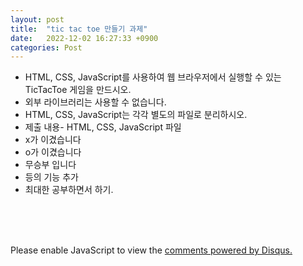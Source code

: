 ```yaml
---
layout: post
title:  "tic tac toe 만들기 과제"
date:   2022-12-02 16:27:33 +0900
categories: Post
---
```



* HTML, CSS, JavaScript를 사용하여 웹 브라우저에서 실행할 수 있는 TicTacToe 게임을 만드시오.
* 외부 라이브러리는 사용할 수 없습니다.
* HTML, CSS, JavaScript는 각각 별도의 파일로 분리하시오.
* 제출 내용- HTML, CSS, JavaScript 파일
* x가 이겼습니다
* o가 이겼습니다
* 무승부 입니다
* 등의 기능 추가
* 최대한 공부하면서 하기.











<br><br><br>

<div id="disqus_thread"></div>
<script>
    /**
    *  RECOMMENDED CONFIGURATION VARIABLES: EDIT AND UNCOMMENT THE SECTION BELOW TO INSERT DYNAMIC VALUES FROM YOUR PLATFORM OR CMS.
    *  LEARN WHY DEFINING THESE VARIABLES IS IMPORTANT: https://disqus.com/admin/universalcode/#configuration-variables    */
    /*
    var disqus_config = function () {
    this.page.url = PAGE_URL;  // Replace PAGE_URL with your page's canonical URL variable
    this.page.identifier = PAGE_IDENTIFIER; // Replace PAGE_IDENTIFIER with your page's unique identifier variable
    };
    */
    (function() { // DON'T EDIT BELOW THIS LINE
    var d = document, s = d.createElement('script');
    s.src = 'https://melonweb.disqus.com/embed.js';
    s.setAttribute('data-timestamp', +new Date());
    (d.head || d.body).appendChild(s);
    })();
</script>
<noscript>Please enable JavaScript to view the <a href="https://disqus.com/?ref_noscript">comments powered by Disqus.</a></noscript>